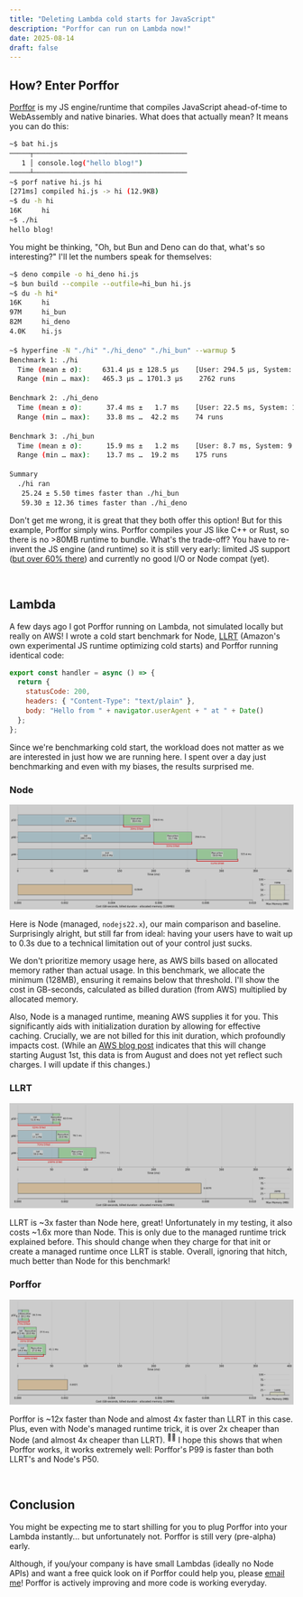 ```yaml
---
title: "Deleting Lambda cold starts for JavaScript"
description: "Porffor can run on Lambda now!"
date: 2025-08-14
draft: false
---
```


## How? Enter Porffor

[Porffor](https://porffor.dev) is my JS engine/runtime that compiles JavaScript ahead-of-time to WebAssembly and native binaries. What does that actually mean? It means you can do this:

```sh
~$ bat hi.js
─────┬──────────────────────────────────────
   1 │ console.log("hello blog!")
─────┴──────────────────────────────────────
~$ porf native hi.js hi
[271ms] compiled hi.js -> hi (12.9KB)
~$ du -h hi
16K     hi
~$ ./hi
hello blog!
```

You might be thinking, "Oh, but Bun and Deno can do that, what's so interesting?" I'll let the numbers speak for themselves:

```sh
~$ deno compile -o hi_deno hi.js
~$ bun build --compile --outfile=hi_bun hi.js
~$ du -h hi*
16K     hi
97M     hi_bun
82M     hi_deno
4.0K    hi.js

~$ hyperfine -N "./hi" "./hi_deno" "./hi_bun" --warmup 5
Benchmark 1: ./hi
  Time (mean ± σ):     631.4 µs ± 128.5 µs    [User: 294.5 µs, System: 253.1 µs]
  Range (min … max):   465.3 µs … 1701.3 µs    2762 runs

Benchmark 2: ./hi_deno
  Time (mean ± σ):      37.4 ms ±   1.7 ms    [User: 22.5 ms, System: 16.0 ms]
  Range (min … max):    33.8 ms …  42.2 ms    74 runs

Benchmark 3: ./hi_bun
  Time (mean ± σ):      15.9 ms ±   1.2 ms    [User: 8.7 ms, System: 9.6 ms]
  Range (min … max):    13.7 ms …  19.2 ms    175 runs

Summary
  ./hi ran
   25.24 ± 5.50 times faster than ./hi_bun
   59.30 ± 12.36 times faster than ./hi_deno
```

Don't get me wrong, it is great that they both offer this option! But for this example, Porffor simply wins. Porffor compiles your JS like C++ or Rust, so there is no >80MB runtime to bundle. What's the trade-off? You have to re-invent the JS engine (and runtime) so it is still very early: limited JS support ([but over 60% there](https://porffor.dev/#test262)) and currently no good I/O or Node compat (yet).

<br>

## Lambda

A few days ago I got Porffor running on Lambda, not simulated locally but really on AWS! I wrote a cold start benchmark for Node, [LLRT](https://github.com/awslabs/llrt) (Amazon's own experimental JS runtime optimizing cold starts) and Porffor running identical code:

```js
export const handler = async () => {
  return {
    statusCode: 200,
    headers: { "Content-Type": "text/plain" },
    body: "Hello from " + navigator.userAgent + " at " + Date()
  };
};
```

Since we're benchmarking cold start, the workload does not matter as we are interested in just how we are running here. I spent over a day just benchmarking and even with my biases, the results surprised me.

### Node
<img alt="A graph of benchmark results for Node, explained below" src="https://raw.githubusercontent.com/CanadaHonk/porffor/refs/heads/main/bench/lambda/node.png" style="filter: brightness(0.8)">

Here is Node (managed, `nodejs22.x`), our main comparison and baseline. Surprisingly alright, but still far from ideal: having your users have to wait up to 0.3s due to a technical limitation out of your control just sucks.

We don't prioritize memory usage here, as AWS bills based on allocated memory rather than actual usage. In this benchmark, we allocate the minimum (128MB), ensuring it remains below that threshold. I'll show the cost in GB-seconds, calculated as billed duration (from AWS) multiplied by allocated memory.

Also, Node is a managed runtime, meaning AWS supplies it for you. This significantly aids with initialization duration by allowing for effective caching. Crucially, we are not billed for this init duration, which profoundly impacts cost. (While an [AWS blog post](https://aws.amazon.com/blogs/compute/aws-lambda-standardizes-billing-for-init-phase/) indicates that this will change starting August 1st, this data is from August and does not yet reflect such charges. I will update if this changes.)

### LLRT
<img alt="A graph of benchmark results for LLRT, explained below" src="https://raw.githubusercontent.com/CanadaHonk/porffor/refs/heads/main/bench/lambda/llrt.png" style="filter: brightness(0.8)">

LLRT is ~3x faster than Node here, great! Unfortunately in my testing, it also costs ~1.6x more than Node. This is only due to the managed runtime trick explained before. This should change when they charge for that init or create a managed runtime once LLRT is stable. Overall, ignoring that hitch, much better than Node for this benchmark!

### Porffor
<img alt="A graph of benchmark results for Porffor, explained below" src="https://raw.githubusercontent.com/CanadaHonk/porffor/refs/heads/main/bench/lambda/porffor.png" style="filter: brightness(0.8)">

Porffor is ~12x faster than Node and almost 4x faster than LLRT in this case. Plus, even with Node's managed runtime trick, it is over 2x cheaper than Node (and almost 4x cheaper than LLRT). <sup>🫳🎤</sup> I hope this shows that when Porffor works, it works extremely well: Porffor's P99 is faster than both LLRT's and Node's P50.

<br>

## Conclusion

You might be expecting me to start shilling for you to plug Porffor into your Lambda instantly... but unfortunately not. Porffor is still very (pre-alpha) early.

Although, if you/your company is have small Lambdas (ideally no Node APIs) and want a free quick look on if Porffor could help you, please [email me](mailto:honk@goose.icu)! Porffor is actively improving and more code is working everyday.